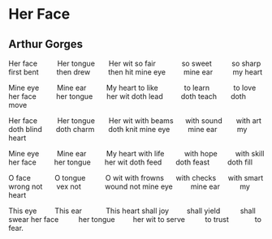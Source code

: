# Her Face
## Arthur Gorges
Her face          Her tongue       Her wit
so fair             so sweet          so sharp
first bent         then drew         then hit
mine eye         mine ear          my heart

Mine eye         Mine ear          My heart
to like             to learn            to love
her face          her tongue       her wit
doth lead         doth teach       doth move

Her face          Her tongue       Her wit
with beams      with sound       with art
doth blind       doth charm       doth knit
mine eye         mine ear          my heart

Mine eye         Mine ear          My heart
with life          with hope         with skill
her face         her tongue       her wit
doth feed       doth feast         doth fill

O face            O tongue          O wit
with frowns      with checks      with smart
wrong not       vex not            wound not
mine eye         mine ear          my heart

This eye         This ear            This heart
shall joy         shall yield          shall swear
her face          her tongue         her wit
to serve          to trust             to fear.